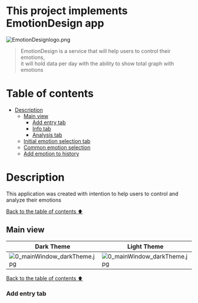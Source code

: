 # This project implements EmotionDesign app

![EmotionDesignlogo.png](images/EmotionDesignLogo.png)

> EmotionDesign is a service that will help users to control their emotions,\
> it will hold data per day with the ability to show total graph with emotions

# <a name="TableOfContents">Table of contents</a>
+ [Description](#Description)
    + [Main view](#MainView)
        + [Add entry tab](#AddEntry)
        + [Info tab](#Info)
        + [Analysis tab](#Analysis)
    + [Initial emotion selection tab](#InitialEmotion)
	+ [Common emotion selection](#CommonEmotion)
	+ [Add emotion to history](#SaveEmotion)



# <a name="Description">Description</a>

This application was created with intention to help users to control and analyze their emotions


[Back to the table of contents ⬆](#TableOfContents)



## <a name="MainView">Main view</a>


| Dark Theme | Light Theme |
| --- | --- |
|![0_mainWindow_darkTheme.jpg](images/0_mainWindow_darkTheme.jpg)|![0_mainWindow_darkTheme.jpg](images/0_mainWindow_darkTheme.jpg)|


[Back to the table of contents ⬆](#TableOfContents)


### <a name="AddEntry">Add entry tab</a>
